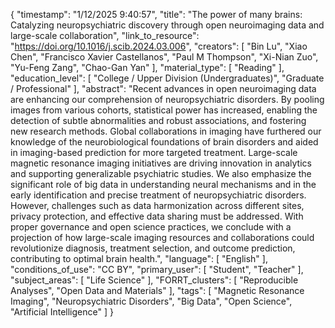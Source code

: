 {
    "timestamp": "1/12/2025 9:40:57",
    "title": "The power of many brains: Catalyzing neuropsychiatric discovery through open neuroimaging data and large-scale collaboration",
    "link_to_resource": "https://doi.org/10.1016/j.scib.2024.03.006",
    "creators": [
        "Bin Lu",
        "Xiao Chen",
        "Francisco Xavier Castellanos",
        "Paul M Thompson",
        "Xi-Nian Zuo",
        "Yu-Feng Zang",
        "Chao-Gan Yan"
    ],
    "material_type": [
        "Reading"
    ],
    "education_level": [
        "College / Upper Division (Undergraduates)",
        "Graduate / Professional"
    ],
    "abstract": "Recent advances in open neuroimaging data are enhancing our comprehension of neuropsychiatric disorders. By pooling images from various cohorts, statistical power has increased, enabling the detection of subtle abnormalities and robust associations, and fostering new research methods. Global collaborations in imaging have furthered our knowledge of the neurobiological foundations of brain disorders and aided in imaging-based prediction for more targeted treatment. Large-scale magnetic resonance imaging initiatives are driving innovation in analytics and supporting generalizable psychiatric studies. We also emphasize the significant role of big data in understanding neural mechanisms and in the early identification and precise treatment of neuropsychiatric disorders. However, challenges such as data harmonization across different sites, privacy protection, and effective data sharing must be addressed. With proper governance and open science practices, we conclude with a projection of how large-scale imaging resources and collaborations could revolutionize diagnosis, treatment selection, and outcome prediction, contributing to optimal brain health.",
    "language": [
        "English"
    ],
    "conditions_of_use": "CC BY",
    "primary_user": [
        "Student",
        "Teacher"
    ],
    "subject_areas": [
        "Life Science"
    ],
    "FORRT_clusters": [
        "Reproducible Analyses",
        "Open Data and Materials"
    ],
    "tags": [
        "Magnetic Resonance Imaging",
        "Neuropsychiatric Disorders",
        "Big Data",
        "Open Science",
        "Artificial Intelligence"
    ]
}